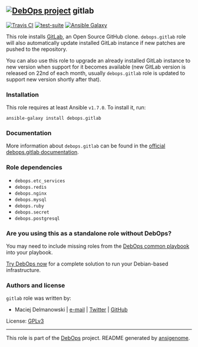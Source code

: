 ## [![DebOps project](http://debops.org/images/debops-small.png)](http://debops.org) gitlab

[![Travis CI](http://img.shields.io/travis/debops/ansible-gitlab.svg?style=flat)](http://travis-ci.org/debops/ansible-gitlab) [![test-suite](http://img.shields.io/badge/test--suite-ansible--gitlab-blue.svg?style=flat)](https://github.com/debops/test-suite/tree/master/ansible-gitlab/)  [![Ansible Galaxy](http://img.shields.io/badge/galaxy-debops.gitlab-660198.svg?style=flat)](https://galaxy.ansible.com/list#/roles/1566)

This role installs [GitLab](https://about.gitlab.com/), an Open Source
GitHub clone.  `debops.gitlab` role will also automatically update
installed GitLab instance if new patches are pushed to the repository.

You can also use this role to upgrade an already installed GitLab instance
to new version when support for it becomes available (new GitLab version is
released on 22nd of each month, usually `debops.gitlab` role is updated
to support new version shortly after that).


### Installation

This role requires at least Ansible `v1.7.0`. To install it, run:

    ansible-galaxy install debops.gitlab

### Documentation

More information about `debops.gitlab` can be found in the
[official debops.gitlab documentation](http://docs.debops.org/en/latest/ansible/roles/debops.gitlab.html).


### Role dependencies

- `debops.etc_services`
- `debops.redis`
- `debops.nginx`
- `debops.mysql`
- `debops.ruby`
- `debops.secret`
- `debops.postgresql`

### Are you using this as a standalone role without DebOps?

You may need to include missing roles from the [DebOps common
playbook](https://github.com/debops/debops-playbooks/blob/master/playbooks/common.yml)
into your playbook.

[Try DebOps now](https://github.com/debops/debops) for a complete solution to run your Debian-based infrastructure.





### Authors and license

`gitlab` role was written by:
- Maciej Delmanowski | [e-mail](mailto:drybjed@gmail.com) | [Twitter](https://twitter.com/drybjed) | [GitHub](https://github.com/drybjed)

License: [GPLv3](https://tldrlegal.com/license/gnu-general-public-license-v3-%28gpl-3%29)

***

This role is part of the [DebOps](http://debops.org/) project. README generated by [ansigenome](https://github.com/nickjj/ansigenome/).
